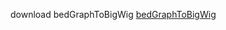 download bedGraphToBigWig
[bedGraphToBigWig](http://hgdownload.cse.ucsc.edu/admin/exe/linux.x86_64/bedGraphToBigWig)
<!--stackedit_data:
eyJoaXN0b3J5IjpbNTc4NjgwNTkwXX0=
-->